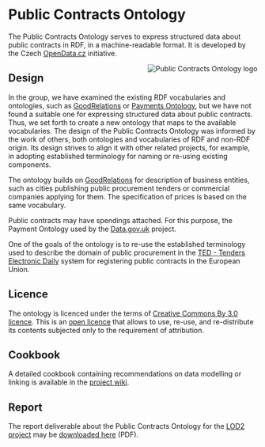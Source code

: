 # Public Contracts Ontology

The Public Contracts Ontology serves to express structured data about public contracts in RDF, in a machine-readable format. It is developed by the Czech [OpenData.cz](http://www.opendata.cz/) initiative.

<img align="right" src="https://raw.githubusercontent.com/opendatacz/public-contracts-ontology/master/logo/public-contracts.png" alt="Public Contracts Ontology logo"/>

## Design

In the group, we have examined the existing RDF vocabularies and ontologies, such as [GoodRelations](http://purl.org/goodrelations/v1.html) or [Payments Ontology](http://data.gov.uk/resources/payments), but we have not found a suitable one for expressing structured data about public contracts. Thus, we set forth to create a new ontology that maps to the available vocabularies. The design of the Public Contracts Ontology was informed by the work of others, both ontologies and vocabularies of RDF and non-RDF origin. Its design strives to align it with other related projects, for example, in adopting established terminology for naming or re-using existing components.
 
The ontology builds on [GoodRelations](http://purl.org/goodrelations/v1.html) for description of business entities, such as cities publishing public procurement tenders or commercial companies applying for them. The specification of prices is based on the same vocabulary.

Public contracts may have spendings attached. For this purpose, the Payment Ontology used by the [Data.gov.uk](http://data.gov.uk/resources/payments) project.

One of the goals of the ontology is to re-use the established terminology used to describe the domain of public procurement in the [TED - Tenders Electronic Daily](http://ted.europa.eu/) system for registering public contracts in the European Union.

## Licence

The ontology is licenced under the terms of [Creative Commons By 3.0 licence](http://creativecommons.org/licenses/by/3.0/cz/). This is an [open licence](http://www.opendefinition.org/) that allows to use, re-use, and re-distribute its contents subjected only to the requirement of attribution.

## Cookbook

A detailed cookbook containing recommendations on data modelling or linking is available in the [project wiki](https://github.com/opendatacz/public-contracts-ontology/blob/wiki/Cookbook.md).

## Report

The report deliverable about the Public Contracts Ontology for the [LOD2 project](http://lod2.eu) may be [downloaded here](http://static.lod2.eu/Deliverables/deliverable-9a.1.1.pdf) (PDF).
